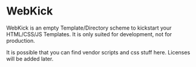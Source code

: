 WebKick
=======

WebKick is an empty Template/Directory scheme to kickstart your HTML/CSS/JS Templates. It is only suited for development, not for production.

It is possible that you can find vendor scripts and css stuff here. Licenses will be added later.
